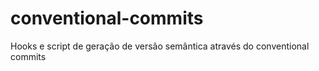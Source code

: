 # conventional-commits
Hooks e script de geração de versão semântica através do conventional commits
